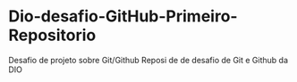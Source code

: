 # Dio-desafio-GitHub-Primeiro-Repositorio
Desafio de projeto sobre Git/Github
Reposi de    de desafio de Git e Github da DIO
